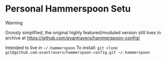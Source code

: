 # Personal Hammerspoon Setu

> [!warning]
> Grossly simplified, the original highly featured/moduled version still lives in archive at https://github.com/evantravers/hammerspoon-config/

Intended to live in `~/.hammerspoon`
To install: `git clone git@github.com:evantravers/hammerspoon-config.git ~/.hammerspoon`
